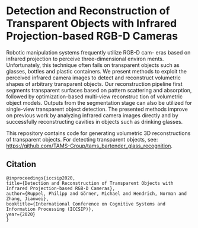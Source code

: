 # Detection and Reconstruction of Transparent Objects with Infrared Projection-based RGB-D Cameras

Robotic manipulation systems frequently utilize RGB-D cam-
eras based on infrared projection to perceive three-dimensional environ
ments. Unfortunately, this technique often fails on transparent objects
such as glasses, bottles and plastic containers. We present methods to
exploit the perceived infrared camera images to detect and reconstruct
volumetric shapes of arbitrary transparent objects. Our reconstruction
pipeline first segments transparent surfaces based on pattern scattering
and absorption, followed by optimization-based multi-view reconstruc
tion of volumetric object models. Outputs from the segmentation stage
can also be utilized for single-view transparent object detection. The
presented methods improve on previous work by analyzing infrared camera images directly and by successfully reconstructing cavities in objects
such as drinking glasses. 

This repository contains code for generating volumetric 3D reconstructions of transparent objects. For detecting transparent objects, see: https://github.com/TAMS-Group/tams_bartender_glass_recognition.

## Citation

```
@inproceedings{iccsip2020,
title={Detection and Reconstruction of Transparent Objects with Infrared Projection-based RGB-D Cameras},
author={Ruppel, Philipp and Görner, Michael and Hendrich, Norman and Zhang, Jianwei},
booktitle={International Conference on Cognitive Systems and Information Processing (ICCSIP)},
year={2020}
}
```
